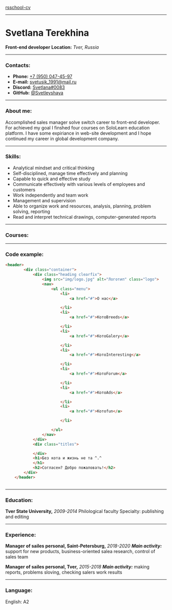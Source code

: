 [rsschool-cv](https://Svetleyshaya.github.io/rsschool-cv/cv)
___
# Svetlana Terekhina
__Front-end developer__
__Location:__ _Tver, Russia_
___
### Contacts:
+ __Phone:__ [+7 (950) 047-45-97](tel:+79500474597)
+ __E-mail:__ [svetusik_1991@mail.ru](svetusik_1991@mail.ru)
+ __Discord:__ [Svetlana#0083](https://discord.com/invite/PRADsJB)
+ __GitHub:__ [@Svetleyshaya](https://github.com/Svetleyshaya)
___
### About me:
Accomplished sales manager solve switch career to front-end developer. For achieved my goal I finshed four courses on SoloLearn education platform. I have some expiriance in web-site development and I hope continued my career in global development company.
___
### Skills:
- Analytical mindset and critical thinking
- Self-disciplined, manage time effectively and planning
- Capable to quick and effective study
- Communicate effectively with various levels of employees and customers
- Work independently and team work
- Management and supervision
- Able to organize work and resources, analysis, planning, problem solving, reporting
- Read and interpret technical drawings, computer-generated reports
___
### Courses:

___
### Code example:
```html
<header>
		<div class="container">
			<div class="heading clearfix">
				<img src="img/logo.jpg" alt="Логотип" class="logo">
				<nav>
					<ul class="menu">
						<li>
							<a href="#">О нас</a>

						</li>
						<li>
							<a href="#">КотоBreeds</a>

						</li>
						<li>
							<a href="#">КотоGalery</a>

						</li>
						<li>
							<a href="#">КотoInteresting</a>

						</li>
						<li>
							<a href="#">КотоForum</a>

						</li>
						<li>
							<a href="#">КотоAds</a>

						</li>
						<li>
							<a href="#">Котоfun</a>

						</li>

					</ul>
				</nav>
			</div>
			<div class="titles">

			</div>
			<h1>Без кота и жизнь не та ^.^
			</h1>
			<h2>Согласен? Добро пожаловать!</h2>
		</div>
	</header>
			
```
___
### Education:
__Tver State University,__ _2009-2014_
Philological faculty
Specialty: publishing and editing
___
### Experience:
__Manager of sailes personal, Saint-Petersburg,__ _2018-2020_
___Main activity:___ support for new products, business-oriented salea research, control of sales team

__Manager of sailes personal, Tver,__ _2015-2018_
___Main activity:___ making reports, problems sloving, checking salers work results
___
### Language:
English: A2